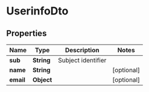 
# UserinfoDto

## Properties

Name | Type | Description | Notes
------------ | ------------- | ------------- | -------------
**sub** | **String** | Subject identifier | 
**name** | **String** |  |  [optional]
**email** | **Object** |  |  [optional]



